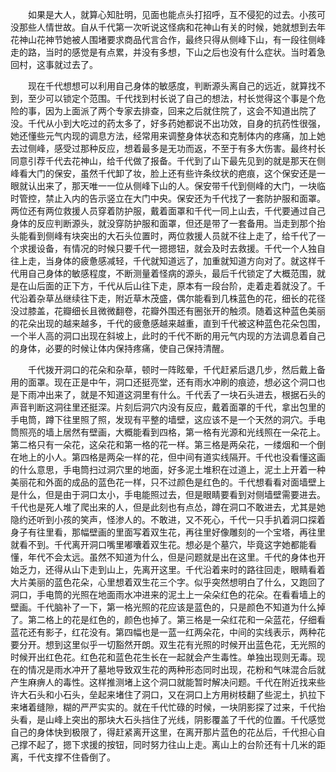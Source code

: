 　　如果是大人，就算心知肚明，见面也能点头打招呼，互不侵犯的过去。小孩可没那些人情世故。自从千代第一次听说这怪病和花神山有关的时候，她就想到去年花神山花神节她被人围堵要求商品代言合作，最终只得从侧峰下山，有一段往侧峰走的路，当时的感觉是有点累，并没有多想，下山之后也没有什么症状。当时着急回村，这事就过去了。

　　现在千代想想可以利用自己身体的敏感度，判断源头离自己的远近，就算找不到，至少可以锁定个范围。千代找到村长说了自己的想法，村长觉得这个事是个危险的事，因为上面派了两个专家去排查，回来之后就住院了，这会不知道出院了没。千代从小到大吃过的药太多了，好多药她都说不出功效，自身的抗药性很强，她还懂些元气内现的调息方法，经常用来调整身体状态和克制体内的疼痛，加上她去过侧峰，感受过那种反应，想着最多是无功而返，不至于有多大伤害。最终村长同意引荐千代去花神山，给千代做了报备。千代到了山下最先见到的就是那天在侧峰看大门的保安，虽然千代卸了妆，脸上还有些许条纹状的疤痕，这个保安还是一眼就认出来了，那天唯一一位从侧峰下山的人。保安带千代到侧峰的大门，一块临时管控，禁止入内的告示竖立在大门中央。保安还为千代找了一套防护服和面罩。两位还有两位救援人员穿着防护服，戴着面罩和千代一同上山去，千代要通过自己身体的反应判断源头，就没穿防护服和面罩，但还是带了一套备用。当走到那个抬头能看到侧峰有块突出的大石头位置时，两位救援人员就不往上走了，给千代了一个求援设备，有情况的时候只要千代一摁摁钮，就会及时去救援。千代一个人独自往上走，当身体的疲惫感减轻，千代就知道远了，加重就知道方向对了。就这样千代用自己身体的敏感程度，不断测量着怪病的源头，最后千代锁定了大概范围，就是在山后面的正下方，千代从后山往下走，原本有一段台阶，走着走着就没了。千代沿着杂草丛继续往下走，附近草木茂盛，偶尔能看到几株蓝色的花，细长的花径没过膝盖，花瓣细长且微微翻卷，花瓣外围还有圈张开的触须。随着这种蓝色美丽的花朵出现的越来越多，千代的疲惫感越来越重，直到千代被这种蓝色花朵包围，一个半人高的洞口出现在斜坡上，此时的千代不断的用元气内现的方法调息着自己的身体，必要的时候让体内保持疼痛，使自己保持清醒。

　　千代拨开洞口的花朵和杂草，顿时一阵眩晕，千代赶紧后退几步，然后戴上备用的面罩。现在正是中午，洞口还挺亮堂，还有雨水冲刷的痕迹，想必这个洞口也是下雨冲出来了，就是不知道这洞里有什么。千代丢了一块石头进去，根据石头的声音判断这洞往里还挺深。片刻后洞穴内没有反应，戴着面罩的千代，拿出包里的手电筒，蹲下往里照了照，发现有平整的墙壁，这应该不是一个天然的洞穴。手电筒照亮的墙上居然有壁画，大概能看到四格，第一格有光源和光线照在一朵花上。第二格只有一朵花，这朵花和第一格的花一样。第三格是两朵花，一缕烟和一个倒在地上的小人。第四格是两朵一样的花，但中间有道实线隔开。千代也没看懂这画的什么意思，手电筒扫过洞穴里的地面，好多泥土堆积在过道上，泥土上开着一种美丽花和外面的成品的蓝色花一样，只不过颜色是红色的。千代想看看对面墙壁上是什么，但是由于洞口太小，手电能照过去，但是眼睛要看到对侧墙壁需要进去。千代也是死人堆了爬出来的人，但是此刻也有点怂，蹲在洞口不敢进去，尤其是她隐约还听到小孩的笑声，怪渗人的。不敢进，又不死心，千代一只手扒着洞口探着身子有往里看，那幅壁画的里面写着双生花，再往里好像雕刻的一个宝塔，再往里就看不到。千代离开洞口嘴里嘟囔着双生花。想必是个墓穴，毕竟这字她都能看懂，年代不会太远。虽然不知道为什么，但是问题就是出在这里。千代的身体也开始乏力，还得从山下走到山上，先离开这里。千代沿着来时的路往回走，眼睛看着大片美丽的蓝色花朵，心里想着双生花三个字。似乎突然想明白了什么，又跑回了洞口，手电筒的光照在地面雨水冲进来的泥土上一朵朵红色的花朵。在看看墙上的壁画。千代脑补了一下，第一格光照的花应该是蓝色的，只是颜色不知道为什么掉了。第二格上的花是红色的，颜色也掉了。第三格是一朵红花和一朵蓝花，仔细看蓝花还有影子，红花没有。第四幅也是一蓝一红两朵花，中间的实线表示，两种花要分开。想到这里似乎一切豁然开朗。双生花有光照的时候开出蓝色花，无光照的时候开出红色花。红色花和蓝色花生长在一起就会产生毒性。单独出现则无毒。现在的情况是雨水冲开了墓地导致双生花的两种形态同时出现，花粉和气味混合后就产生麻痹人的毒性。这样推测堵上这个洞口就能暂时解决问题。千代在附近找来些许大石头和小石头，垒起来堵住了洞口，又在洞口上方用树枝翻了些泥土，扒拉下来堵着缝隙，糊的严严实实的。就在千代忙碌的时候，一块阴影探了过来，千代抬头看，是山峰上突出的那块大石头挡住了光线，阴影覆盖了千代的位置。千代感觉自己的身体快到极限了，得赶紧离开这里，在离开那片蓝色的花丛后，千代担心自己撑不起了，摁下求援的按钮，同时努力往山上走。离山上的台阶还有十几米的距离，千代支撑不住昏倒了。